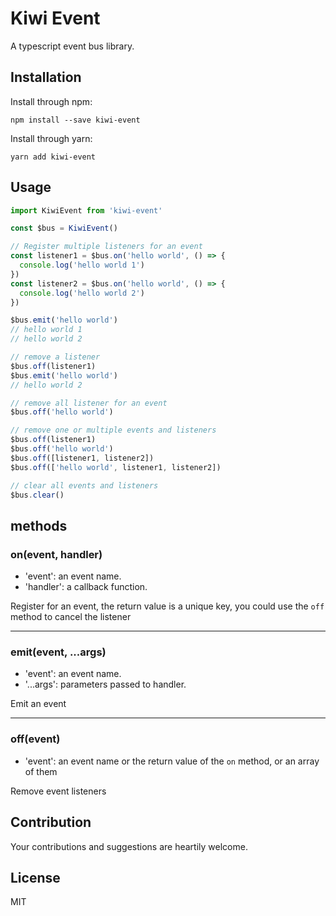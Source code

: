 # Kiwi Event

A typescript event bus library.



## Installation

Install through npm:

```
npm install --save kiwi-event
```

Install through yarn:

```
yarn add kiwi-event
```



## Usage

```typescript
import KiwiEvent from 'kiwi-event'

const $bus = KiwiEvent()

// Register multiple listeners for an event
const listener1 = $bus.on('hello world', () => {
  console.log('hello world 1')
})
const listener2 = $bus.on('hello world', () => {
  console.log('hello world 2')
})

$bus.emit('hello world')
// hello world 1
// hello world 2

// remove a listener
$bus.off(listener1) 
$bus.emit('hello world')
// hello world 2

// remove all listener for an event
$bus.off('hello world')

// remove one or multiple events and listeners
$bus.off(listener1)
$bus.off('hello world')
$bus.off([listener1, listener2])
$bus.off(['hello world', listener1, listener2])

// clear all events and listeners
$bus.clear()

```



## methods

### on(event, handler)

- 'event': an event name.
- 'handler': a callback function.

Register for an event, the return value is a unique key, you could use the ```off``` method to cancel the listener

***

### emit(event, ...args)

- 'event': an event name.
- '...args': parameters passed to handler.

Emit an event

***

### off(event)

* 'event': an event name or the return value of the ```on``` method, or an array of them

Remove event listeners



## Contribution
Your contributions and suggestions are heartily welcome.



## License

MIT

